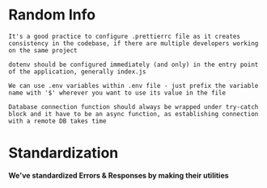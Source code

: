 # Random Info

```
It's a good practice to configure .prettierrc file as it creates consistency in the codebase, if there are multiple developers working on the same project

dotenv should be configured immediately (and only) in the entry point of the application, generally index.js

We can use .env variables within .env file - just prefix the variable name with '$' wherever you want to use its value in the file

Database connection function should always be wrapped under try-catch block and it have to be an async function, as establishing connection with a remote DB takes time
```

# Standardization

**We've standardized Errors & Responses by making their utilities**
